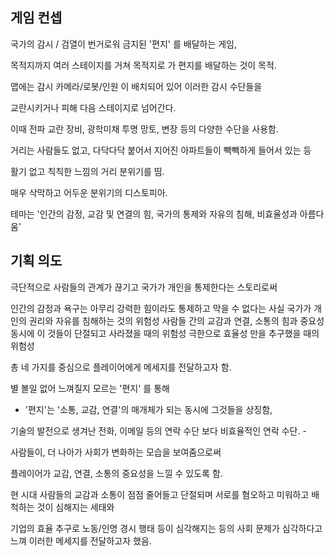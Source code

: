 ## 게임 컨셉
국가의 감시 / 검열이 번거로워 금지된 '편지' 를 배달하는 게임,

목적지까지 여러 스테이지를 거쳐 목적지로 가 편지를 배달하는 것이 목적.



맵에는 감시 카메라/로봇/인원 이 배치되어 있어 이러한 감시 수단들을

교란시키거나 피해 다음 스테이지로 넘어간다.

이때 전파 교란 장비, 광학미채 투명 망토, 변장 등의 다양한 수단을 사용함.



거리는 사람들도 없고, 다닥다닥 붙어서 지어진 아파트들이 빽빽하게 들어서 있는 등

활기 없고 칙칙한 느낌의 거리 분위기를 띰.

매우 삭막하고 어두운 분위기의 디스토피아.



테마는 '인간의 감정, 교감 및 연결의 힘, 국가의 통제와 자유의 침해, 비효율성과 아름다움'


## 기획 의도
극단적으로 사람들의 관계가 끊기고 국가가 개인을 통제한다는 스토리로써



인간의 감정과 욕구는 아무리 강력한 힘이라도 통제하고 막을 수 없다는 사실
국가가 개인의 권리와 자유를 침해하는 것의 위험성
사람들 간의 교감과 연결, 소통의 힘과 중요성
동시에 이 것들이 단절되고 사라졌을 때의 위험성
극한으로 효율성 만을 추구했을 때의 위험성


총 네 가지를 중심으로 플레이어에게 메세지를 전달하고자 함.



별 볼일 없어 느껴질지 모르는 '편지' 를 통해

- '편지'는 '소통, 교감, 연결'의 매개체가 되는 동시에 그것들을 상징함,

기술의 발전으로 생겨난 전화, 이메일 등의 연락 수단 보다 비효율적인 연락 수단. -

사람들이, 더 나아가 사회가 변화하는 모습을 보여줌으로써

플레이어가 교감, 연결, 소통의 중요성을 느낄 수 있도록 함.



현 시대 사람들의 교감과 소통이 점점 줄어들고 단절되며 서로를 혐오하고 미워하고 배척하는 것이 심해지는 세태와

기업의 효율 추구로 노동/인명 경시 행태 등이 심각해지는 등의 사회 문제가 심각하다고 느껴 이러한 메세지를 전달하고자 했음.
